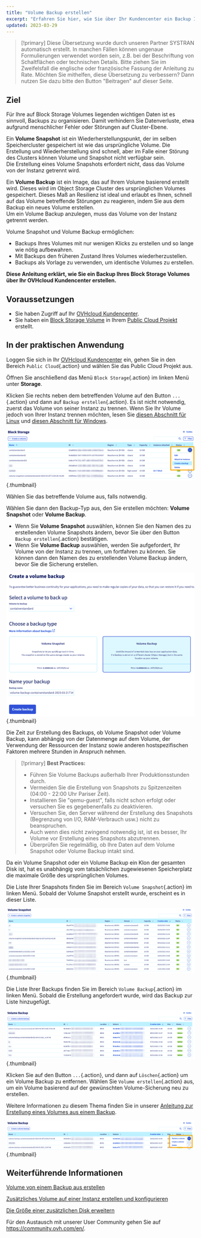 ```yaml
---
title: "Volume Backup erstellen"
excerpt: "Erfahren Sie hier, wie Sie über Ihr Kundencenter ein Backup Ihres Block Storage Volumes erstellen"
updated: 2023-03-29
---
```


> [!primary]
> Diese Übersetzung wurde durch unseren Partner SYSTRAN automatisch erstellt. In manchen Fällen können ungenaue Formulierungen verwendet worden sein, z.B. bei der Beschriftung von Schaltflächen oder technischen Details. Bitte ziehen Sie im Zweifelsfall die englische oder französische Fassung der Anleitung zu Rate. Möchten Sie mithelfen, diese Übersetzung zu verbessern? Dann nutzen Sie dazu bitte den Button "Beitragen" auf dieser Seite.
>

## Ziel

Für Ihre auf Block Storage Volumes liegenden wichtigen Daten ist es sinnvoll, Backups zu organisieren. Damit verhindern Sie Datenverluste, etwa aufgrund menschlicher Fehler oder Störungen auf Cluster-Ebene.

Ein **Volume Snapshot** ist ein Wiederherstellungspunkt, der im selben Speichercluster gespeichert ist wie das ursprüngliche Volume. Die Erstellung und Wiederherstellung sind schnell, aber im Falle einer Störung des Clusters können Volume und Snapshot nicht verfügbar sein.<br>
Die Erstellung eines Volume Snapshots erfordert nicht, dass das Volume von der Instanz getrennt wird.

Ein **Volume Backup** ist ein Image, das auf Ihrem Volume basierend erstellt wird. Dieses wird im Object Storage Cluster des ursprünglichen Volumes gespeichert.
Dieses Maß an Resilienz ist ideal und erlaubt es Ihnen, schnell auf das Volume betreffende Störungen zu reagieren, indem Sie aus dem Backup ein neues Volume erstellen.<br>
Um ein Volume Backup anzulegen, muss das Volume von der Instanz getrennt werden.

Volume Snapshot und Volume Backup ermöglichen:

- Backups Ihres Volumes mit nur wenigen Klicks zu erstellen und so lange wie nötig aufbewahren.
- Mit Backups den früheren Zustand Ihres Volumes wiederherzustellen.
- Backups als Vorlage zu verwenden, um identische Volumes zu erstellen.

**Diese Anleitung erklärt, wie Sie ein Backup Ihres Block Storage Volumes über Ihr OVHcloud Kundencenter erstellen.**

## Voraussetzungen

- Sie haben Zugriff auf Ihr [OVHcloud Kundencenter](https://www.ovh.com/auth/?action=gotomanager&from=https://www.ovh.de/&ovhSubsidiary=de).
- Sie haben ein [Block Storage Volume](/pages/public_cloud/compute/create_and_configure_an_additional_disk_on_an_instance) in Ihrem [Public Cloud Projekt](https://www.ovhcloud.com/de/public-cloud/) erstellt.

## In der praktischen Anwendung

Loggen Sie sich in Ihr [OVHcloud Kundencenter](https://www.ovh.com/auth/?action=gotomanager&from=https://www.ovh.de/&ovhSubsidiary=de) ein, gehen Sie in den Bereich `Public Cloud`{.action} und wählen Sie das Public Cloud Projekt aus.

Öffnen Sie anschließend das Menü `Block Storage`{.action} im linken Menü unter **Storage**.

Klicken Sie rechts neben dem betreffenden Volume auf den Button `...`{.action} und dann auf `Backup erstellen`{.action}. Es ist nicht notwendig, zuerst das Volume von seiner Instanz zu trennen. Wenn Sie Ihr Volume jedoch von Ihrer Instanz trennen möchten, lesen Sie [diesen Abschnitt für Linux](/pages/platform/public-cloud/create_and_configure_an_additional_disk_on_an_instance#unter-linux) und [diesen Abschnitt für Windows](/pages/platform/public-cloud/create_and_configure_an_additional_disk_on_an_instance#unter-windows).

![Volume Backup - Erstellung](images/volumebackup01.png){.thumbnail}

Wählen Sie das betreffende Volume aus, falls notwendig.

Wählen Sie dann den Backup-Typ aus, den Sie erstellen möchten: **Volume Snapshot** oder **Volume Backup**.

- Wenn Sie **Volume Snapshot** auswählen, können Sie den Namen des zu erstellenden Volume Snapshots ändern, bevor Sie über den Button `Backup erstellen`{.action} bestätigen.
- Wenn Sie **Volume Backup** auswählen, werden Sie aufgefordert, Ihr Volume von der Instanz zu trennen, um fortfahren zu können. Sie können dann den Namen des zu erstellenden Volume Backup ändern, bevor Sie die Sicherung erstellen.

![Backup oder Snapshot Volume - Erstellung](images/volumebackup02.png){.thumbnail}

Die Zeit zur Erstellung des Backups, ob Volume Snapshot oder Volume Backup, kann abhängig von der Datenmenge auf dem Volume, der Verwendung der Ressourcen der Instanz sowie anderen hostspezifischen Faktoren mehrere Stunden in Anspruch nehmen.

> [!primary]
> **Best Practices:**
>
> - Führen Sie Volume Backups außerhalb Ihrer Produktionsstunden durch.
> - Vermeiden Sie die Erstellung von Snapshots zu Spitzenzeiten (04:00 - 22:00 Uhr Pariser Zeit).
> - Installieren Sie "qemu-guest", falls nicht schon erfolgt oder versuchen Sie es gegebenenfalls zu deaktivieren.
> - Versuchen Sie, den Server während der Erstellung des Snapshots (Begrenzung von I/O, RAM-Verbrauch usw.) nicht zu beanspruchen.
> - Auch wenn dies nicht zwingend notwendig ist, ist es besser, Ihr Volume vor Erstellung eines Snapshots abzutrennen.
> - Überprüfen Sie regelmäßig, ob Ihre Daten auf dem Volume Snapshot oder Volume Backup intakt sind.
>

Da ein Volume Snapshot oder ein Volume Backup ein Klon der gesamten Disk ist, hat es unabhängig vom tatsächlichen zugewiesenen Speicherplatz die maximale Größe des ursprünglichen Volumes.

Die Liste Ihrer Snapshots finden Sie im Bereich `Volume Snapshot`{.action} im linken Menü.
Sobald der Volume Snapshot erstellt wurde, erscheint es in dieser Liste.

![Volume Snapshot - Liste](images/volumebackup03.png){.thumbnail}

Die Liste Ihrer Backups finden Sie im Bereich `Volume Backup`{.action} im linken Menü.
Sobald die Erstellung angefordert wurde, wird das Backup zur Liste hinzugefügt.

![Backup Volume - Liste](images/volumebackup04.png){.thumbnail}

Klicken Sie auf den Button `...`{.action}, und dann auf `Löschen`{.action} um ein Volume Backup zu entfernen. Wählen Sie `Volume erstellen`{.action} aus, um ein Volume basierend auf der gewünschten Volume-Sicherung neu zu erstellen.

Weitere Informationen zu diesem Thema finden Sie in unserer [Anleitung zur Erstellung eines Volumes aus einem Backup](/pages/public_cloud/compute/create-volume-from-snapshot).

![Volume über ein Backup erstellen](images/volumebackup05.png){.thumbnail}

## Weiterführende Informationen

[Volume von einem Backup aus erstellen](/pages/public_cloud/compute/create-volume-from-snapshot)

[Zusätzliches Volume auf einer Instanz erstellen und konfigurieren](/pages/public_cloud/compute/create_and_configure_an_additional_disk_on_an_instance)

[Die Größe einer zusätzlichen Disk erweitern](/pages/public_cloud/compute/increase_the_size_of_an_additional_disk)

Für den Austausch mit unserer User Community gehen Sie auf <https://community.ovh.com/en/>.
